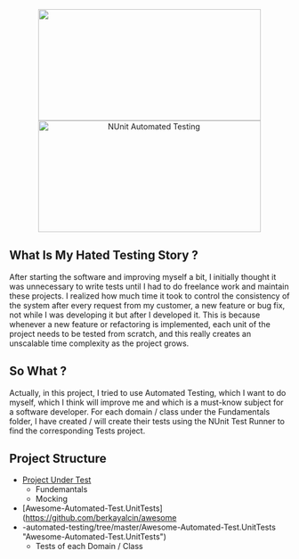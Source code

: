 <center><img src="https://teknohisar.com/wp-content/uploads/2020/02/netcore.png" width="400px"
height="200px">
<img src="https://cdn2.hubspot.net/hubfs/208250/Blog_Images/nunit1.png" alt="NUnit Automated Testing" height="200px" width="400px"/></center>

## What Is My Hated Testing Story ?

After starting the software and improving myself a bit, I initially thought it was unnecessary to write tests until I had to do freelance work and maintain these projects.
I realized how much time it took to control the consistency of the system after every request from my customer, a new feature or bug fix, not while I was developing it but after I developed it.
This is because whenever a new feature or refactoring is implemented, each unit of the project needs to be tested from scratch, and this really creates an unscalable time complexity as the project grows.

## So What ?

Actually, in this project, I tried to use Automated Testing, which I want to do myself, which I think will improve me and which is a must-know subject for a software developer.
For each domain / class under the Fundamentals folder, I have created / will create their tests using the NUnit Test Runner to find the corresponding Tests project.

## Project Structure

 - [Project Under Test](https://github.com/berkayalcin/awesome-automated-testing/tree/master/Awesome-Automated-Test "Awesome-Automated-Test")
	 - Fundemantals
	 - Mocking
 - [Awesome-Automated-Test.UnitTests](https://github.com/berkayalcin/awesome
 - -automated-testing/tree/master/Awesome-Automated-Test.UnitTests "Awesome-Automated-Test.UnitTests")
	 - Tests of each Domain / Class
